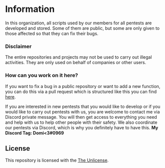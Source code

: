 # Information
In this organization, all scripts used by our members for all pentests are developed and stored. Some of them are public, but some are only given to those affected so that they can fix their bugs.

### Disclaimer
The entire repositories and projects may not be used to carry out illegal activities. They are only used on behalf of companies or other users.

### How can you work on it here?
If you want to fix a bug in a public repository or want to add a new function, you can do this via a pull request which is structured like this you can find [here](https://github.com/Privat-Pentests/information/blob/master/new_feature_request.md).

If you are interested in new pentests that you would like to develop or if you would like to carry out pentests with us, you are welcome to contact me via Discord private message. You will then get access to everything you need and help with us to help other people with their safety. We also coordinate our pentests via Discord, which is why you definitely have to have this. **My Discord Tag: Domi<3#0969**

## License
This repository is licensed with the [The Unlicense](https://github.com/Privat-Pentests/information/blob/master/LICENSE).
